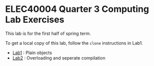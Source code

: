 ELEC40004 Quarter 3 Computing Lab Exercises
===========================================

This lab is for the first half of spring term.

To get a local copy of this lab, follow the `clone`
instructions in Lab1.

- [Lab1](lab1) : Plain objects
- [Lab2](lab2) : Overloading and seperate compilation
